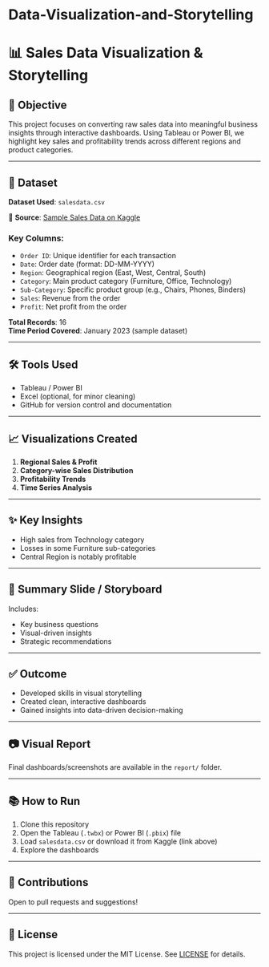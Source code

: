 # Data-Visualization-and-Storytelling
# 📊 Sales Data Visualization & Storytelling

## 🧠 Objective
This project focuses on converting raw sales data into meaningful business insights through interactive dashboards. Using Tableau or Power BI, we highlight key sales and profitability trends across different regions and product categories.

---

## 📁 Dataset
**Dataset Used**: `salesdata.csv`

📌 **Source**: [Sample Sales Data on Kaggle](https://www.kaggle.com/datasets/kyanyoga/sample-sales-data)

### Key Columns:
- `Order ID`: Unique identifier for each transaction
- `Date`: Order date (format: DD-MM-YYYY)
- `Region`: Geographical region (East, West, Central, South)
- `Category`: Main product category (Furniture, Office, Technology)
- `Sub-Category`: Specific product group (e.g., Chairs, Phones, Binders)
- `Sales`: Revenue from the order
- `Profit`: Net profit from the order

**Total Records**: 16  
**Time Period Covered**: January 2023 (sample dataset)

---

## 🛠 Tools Used
- Tableau / Power BI  
- Excel (optional, for minor cleaning)
- GitHub for version control and documentation

---

## 📈 Visualizations Created
1. **Regional Sales & Profit**
2. **Category-wise Sales Distribution**
3. **Profitability Trends**
4. **Time Series Analysis**

---

## ✨ Key Insights
- High sales from Technology category
- Losses in some Furniture sub-categories
- Central Region is notably profitable

---

## 🧾 Summary Slide / Storyboard
Includes:
- Key business questions
- Visual-driven insights
- Strategic recommendations

---

## ✅ Outcome
- Developed skills in visual storytelling
- Created clean, interactive dashboards
- Gained insights into data-driven decision-making

---

## 📷 Visual Report
Final dashboards/screenshots are available in the `report/` folder.

---

## 📚 How to Run
1. Clone this repository
2. Open the Tableau (`.twbx`) or Power BI (`.pbix`) file
3. Load `salesdata.csv` or download it from Kaggle (link above)
4. Explore the dashboards

---

## 🤝 Contributions
Open to pull requests and suggestions!

---

## 🔗 License
This project is licensed under the MIT License. See [LICENSE](LICENSE) for details.
